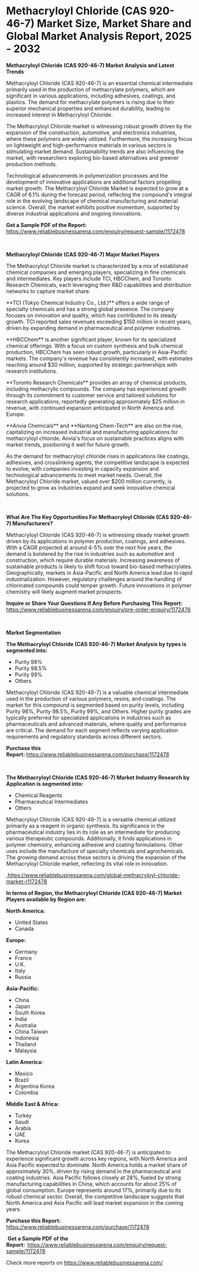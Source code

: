 <p><h1>Methacryloyl Chloride (CAS 920-46-7) Market Size, Market Share and Global Market Analysis Report, 2025 - 2032</h1></p><p><strong>Methacryloyl Chloride (CAS 920-46-7) Market Analysis and Latest Trends</strong></p>
<p><p>Methacryloyl Chloride (CAS 920-46-7) is an essential chemical intermediate primarily used in the production of methacrylate polymers, which are significant in various applications, including adhesives, coatings, and plastics. The demand for methacrylate polymers is rising due to their superior mechanical properties and enhanced durability, leading to increased interest in Methacryloyl Chloride.</p><p>The Methacryloyl Chloride market is witnessing robust growth driven by the expansion of the construction, automotive, and electronics industries, where these polymers are widely utilized. Furthermore, the increasing focus on lightweight and high-performance materials in various sectors is stimulating market demand. Sustainability trends are also influencing the market, with researchers exploring bio-based alternatives and greener production methods.</p><p>Technological advancements in polymerization processes and the development of innovative applications are additional factors propelling market growth. The Methacryloyl Chloride Market is expected to grow at a CAGR of 6.1% during the forecast period, reflecting the compound's integral role in the evolving landscape of chemical manufacturing and material science. Overall, the market exhibits positive momentum, supported by diverse industrial applications and ongoing innovations.</p></p>
<p><strong>Get a Sample PDF of the Report:&nbsp;</strong> <a href="https://www.reliablebusinessarena.com/enquiry/request-sample/1172478?utm_campaign=3314&utm_medium=2&utm_source=Github&utm_content=ia&utm_term=03042025&utm_id=methacryloyl-chloride-cas-920-46-7">https://www.reliablebusinessarena.com/enquiry/request-sample/1172478</a></p>
<p>&nbsp;</p>
<p><strong>Methacryloyl Chloride (CAS 920-46-7) Major Market Players</strong></p>
<p><p>The Methacryloyl Chloride market is characterized by a mix of established chemical companies and emerging players, specializing in fine chemicals and intermediates. Key players include TCI, HBCChem, and Toronto Research Chemicals, each leveraging their R&D capabilities and distribution networks to capture market share.</p><p>**TCI (Tokyo Chemical Industry Co., Ltd.)** offers a wide range of specialty chemicals and has a strong global presence. The company focuses on innovation and quality, which has contributed to its steady growth. TCI reported sales revenues exceeding $150 million in recent years, driven by expanding demand in pharmaceutical and polymer industries.</p><p>**HBCChem** is another significant player, known for its specialized chemical offerings. With a focus on custom synthesis and bulk chemical production, HBCChem has seen robust growth, particularly in Asia-Pacific markets. The company's revenue has consistently increased, with estimates reaching around $30 million, supported by strategic partnerships with research institutions.</p><p>**Toronto Research Chemicals** provides an array of chemical products, including methacrylic compounds. The company has experienced growth through its commitment to customer service and tailored solutions for research applications, reportedly generating approximately $25 million in revenue, with continued expansion anticipated in North America and Europe.</p><p>**Anvia Chemicals** and **Nantong Chem-Tech** are also on the rise, capitalizing on increased industrial and manufacturing applications for methacryloyl chloride. Anvia's focus on sustainable practices aligns with market trends, positioning it well for future growth.</p><p>As the demand for methacryloyl chloride rises in applications like coatings, adhesives, and crosslinking agents, the competitive landscape is expected to evolve, with companies investing in capacity expansion and technological advancements to meet market needs. Overall, the Methacryloyl Chloride market, valued over $200 million currently, is projected to grow as industries expand and seek innovative chemical solutions.</p></p>
<p>&nbsp;</p>
<p><strong>What Are The Key Opportunities For Methacryloyl Chloride (CAS 920-46-7) Manufacturers?</strong></p>
<p><p>Methacryloyl Chloride (CAS 920-46-7) is witnessing steady market growth driven by its applications in polymer production, coatings, and adhesives. With a CAGR projected at around 4-5% over the next five years, the demand is bolstered by the rise in industries such as automotive and construction, which require durable materials. Increasing awareness of sustainable products is likely to shift focus toward bio-based methacrylates. Geographically, markets in Asia-Pacific and North America lead due to rapid industrialization. However, regulatory challenges around the handling of chlorinated compounds could temper growth. Future innovations in polymer chemistry will likely augment market prospects.</p></p>
<p><strong>Inquire or Share Your Questions If Any Before Purchasing This Report:</strong> <a href="https://www.reliablebusinessarena.com/enquiry/pre-order-enquiry/1172478?utm_campaign=3314&utm_medium=2&utm_source=Github&utm_content=ia&utm_term=03042025&utm_id=methacryloyl-chloride-cas-920-46-7">https://www.reliablebusinessarena.com/enquiry/pre-order-enquiry/1172478</a></p>
<p>&nbsp;</p>
<p><strong>Market Segmentation</strong></p>
<p><strong>The Methacryloyl Chloride (CAS 920-46-7) Market Analysis by types is segmented into:</strong></p>
<p><ul><li>Purity 98%</li><li>Purity 98.5%</li><li>Purity 99%</li><li>Others</li></ul></p>
<p><p>Methacryloyl Chloride (CAS 920-46-7) is a valuable chemical intermediate used in the production of various polymers, resins, and coatings. The market for this compound is segmented based on purity levels, including Purity 98%, Purity 98.5%, Purity 99%, and Others. Higher purity grades are typically preferred for specialized applications in industries such as pharmaceuticals and advanced materials, where quality and performance are critical. The demand for each segment reflects varying application requirements and regulatory standards across different sectors.</p></p>
<p><strong>Purchase this Report:&nbsp;</strong><a href="https://www.reliablebusinessarena.com/purchase/1172478?utm_campaign=3314&utm_medium=2&utm_source=Github&utm_content=ia&utm_term=03042025&utm_id=methacryloyl-chloride-cas-920-46-7">https://www.reliablebusinessarena.com/purchase/1172478</a></p>
<p>&nbsp;</p>
<p><strong>The Methacryloyl Chloride (CAS 920-46-7) Market Industry Research by Application is segmented into:</strong></p>
<p><ul><li>Chemical Reagents</li><li>Pharmaceutical Intermediates</li><li>Others</li></ul></p>
<p><p>Methacryloyl Chloride (CAS 920-46-7) is a versatile chemical utilized primarily as a reagent in organic synthesis. Its significance in the pharmaceutical industry lies in its role as an intermediate for producing various therapeutic compounds. Additionally, it finds applications in polymer chemistry, enhancing adhesive and coating formulations. Other uses include the manufacture of specialty chemicals and agrochemicals. The growing demand across these sectors is driving the expansion of the Methacryloyl Chloride market, reflecting its vital role in innovation.</p></p>
<p><a href="https://www.reliablebusinessarena.com/global-methacryloyl-chloride-market-r1172478?utm_campaign=3314&utm_medium=2&utm_source=Github&utm_content=ia&utm_term=03042025&utm_id=methacryloyl-chloride-cas-920-46-7">&nbsp;https://www.reliablebusinessarena.com/global-methacryloyl-chloride-market-r1172478</a></p>
<p><strong>In terms of Region, the Methacryloyl Chloride (CAS 920-46-7) Market Players available by Region are:</strong></p>
<p>
    <p> <strong> North America: </strong>
        <ul>
            <li>United States</li>
            <li>Canada</li>
        </ul>
        </p> 
    <p> <strong> Europe: </strong>
        <ul>
            <li>Germany</li>
            <li>France</li>
            <li>U.K.</li>
            <li>Italy</li>
            <li>Russia</li>
        </ul>
        </p> 
    <p> <strong> Asia-Pacific: </strong>
        <ul>
            <li>China</li>
            <li>Japan</li>
            <li>South Korea</li>
            <li>India</li>
            <li>Australia</li>
            <li>China Taiwan</li>
            <li>Indonesia</li>
            <li>Thailand</li>
            <li>Malaysia</li>
        </ul>
        </p> 
    <p> <strong> Latin America: </strong>
        <ul>
            <li>Mexico</li>
            <li>Brazil</li>
            <li>Argentina Korea</li>
            <li>Colombia</li>
        </ul>
        </p> 
    <p> <strong> Middle East & Africa: </strong>
        <ul>
            <li>Turkey</li>
            <li>Saudi</li>
            <li>Arabia</li>
            <li>UAE</li>
            <li>Korea</li>
        </ul>
    </p>
    </p>
<p><p>The Methacryloyl Chloride market (CAS 920-46-7) is anticipated to experience significant growth across key regions, with North America and Asia Pacific expected to dominate. North America holds a market share of approximately 30%, driven by rising demand in the pharmaceutical and coating industries. Asia Pacific follows closely at 28%, fueled by strong manufacturing capabilities in China, which accounts for about 25% of global consumption. Europe represents around 17%, primarily due to its robust chemical sector. Overall, the competitive landscape suggests that North America and Asia Pacific will lead market expansion in the coming years.</p></p>
<p><strong>Purchase this Report: </strong><a href="https://www.reliablebusinessarena.com/purchase/1172478?utm_campaign=3314&utm_medium=2&utm_source=Github&utm_content=ia&utm_term=03042025&utm_id=methacryloyl-chloride-cas-920-46-7">https://www.reliablebusinessarena.com/purchase/1172478</a></p>
<p>&nbsp;<strong>Get a Sample PDF of the Report:&nbsp;&nbsp;</strong><a href="https://www.reliablebusinessarena.com/enquiry/request-sample/1172478?utm_campaign=3314&utm_medium=2&utm_source=Github&utm_content=ia&utm_term=03042025&utm_id=methacryloyl-chloride-cas-920-46-7">https://www.reliablebusinessarena.com/enquiry/request-sample/1172478</a></p>
<p><strong></strong></p>
<p>Check more reports on <a href="https://www.reliablebusinessarena.com/?utm_campaign=3314&utm_medium=2&utm_source=Github&utm_content=ia&utm_term=03042025&utm_id=methacryloyl-chloride-cas-920-46-7">https://www.reliablebusinessarena.com/</a></p>